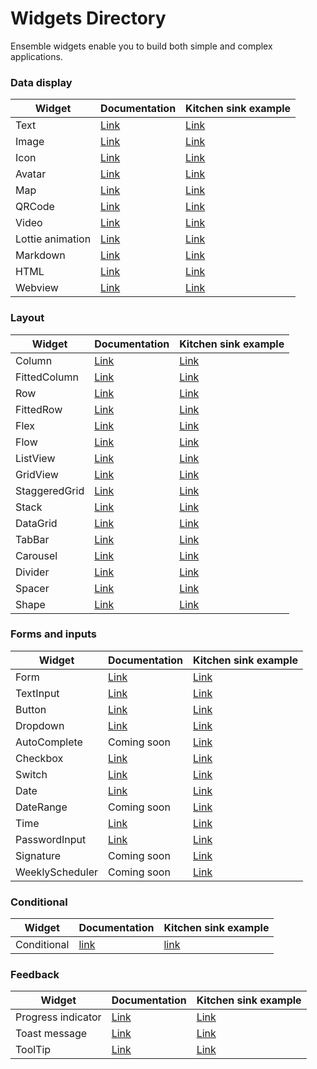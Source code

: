 # Widgets Directory

Ensemble widgets enable you to build both simple and complex applications.

### Data display

| Widget           | Documentation             | Kitchen sink example                                                                                                       |
| ---------------- | ------------------------- | -------------------------------------------------------------------------------------------------------------------------- |
| Text             | [Link](/widgets/text)     | [Link](https://studio.ensembleui.com/app/e24402cb-75e2-404c-866c-29e6c3dd7992/screen/c87f8b09-58e2-4c2f-99a1-cbbe9e25e9a5) |
| Image            | [Link](/widgets/Image)    | [Link](https://studio.ensembleui.com/app/e24402cb-75e2-404c-866c-29e6c3dd7992/screen/7c7a3ffe-68ef-4e99-b9d1-4b5cee166233) |
| Icon             | [Link](/widgets/Icon)     | [Link](https://studio.ensembleui.com/app/e24402cb-75e2-404c-866c-29e6c3dd7992/screen/e7c686f5-b8a2-4670-9e6e-8fdb0fea768e) |
| Avatar           | [Link](/widgets/avatar)   | [Link](https://studio.ensembleui.com/app/e24402cb-75e2-404c-866c-29e6c3dd7992/screen/kJ9eqI5BPL30IwjnEDdJ)                 |
| Map              | [Link](/widgets/Map)      | [Link](https://studio.ensembleui.com/app/e24402cb-75e2-404c-866c-29e6c3dd7992/screen/36e52d1a-39c5-4a6b-b064-2be6cfe3cf7b) |
| QRCode           | [Link](/widgets/qrcode)   | [Link](https://studio.ensembleui.com/app/e24402cb-75e2-404c-866c-29e6c3dd7992/screen/f4921ba2-9f3d-4c33-8848-4df29a5e7a4d) |
| Video            | [Link](/widgets/video)    | [Link](https://studio.ensembleui.com/app/e24402cb-75e2-404c-866c-29e6c3dd7992/screen/fce92bbb-af8e-403d-bf2d-c10926cc89a0) |
| Lottie animation | [Link](/widgets/lottie)   | [Link](https://studio.ensembleui.com/app/e24402cb-75e2-404c-866c-29e6c3dd7992/screen/576f3004-83e6-429d-b256-628d85e05f7f) |
| Markdown         | [Link](/widgets/markdown) | [Link](https://studio.ensembleui.com/app/e24402cb-75e2-404c-866c-29e6c3dd7992/screen/6b6d9c3d-359b-4768-99a5-3f087a64387c) |
| HTML             | [Link](/widgets/html)     | [Link](https://studio.ensembleui.com/app/e24402cb-75e2-404c-866c-29e6c3dd7992/screen/ZhTBody9YozadVvTlhW0)                 |
| Webview          | [Link](/widgets/webview)  | [Link](https://studio.ensembleui.com/app/e24402cb-75e2-404c-866c-29e6c3dd7992/screen/22c8d57d-a906-4d11-873d-161fd6c56c0a) |

### Layout

| Widget        | Documentation                     | Kitchen sink example                                                                                                       |
| ------------- | --------------------------------- | -------------------------------------------------------------------------------------------------------------------------- |
| Column        | [Link](/widgets/column)           | [Link](https://studio.ensembleui.com/app/e24402cb-75e2-404c-866c-29e6c3dd7992/screen/90a8e4df-5eab-4473-ba10-2ecffc9596b0) |
| FittedColumn  | [Link](/widgets/fitted-column)    | [Link](https://studio.ensembleui.com/app/e24402cb-75e2-404c-866c-29e6c3dd7992/screen/hRFxxoaBePQaLfmoBiIb)                 |
| Row           | [Link](/widgets/row)              | [Link](https://studio.ensembleui.com/app/e24402cb-75e2-404c-866c-29e6c3dd7992/screen/4bd0d453-c243-429d-a562-93cbc9db38e3) |
| FittedRow     | [Link](/widgets/fitted-row)       | [Link](https://studio.ensembleui.com/app/e24402cb-75e2-404c-866c-29e6c3dd7992/screen/fvSONumk7npuTDmIWwis)                 |
| Flex          | [Link](/widgets/flex)             | [Link](https://studio.ensembleui.com/app/e24402cb-75e2-404c-866c-29e6c3dd7992/screen/R3KgxV3UPWb4TjoiPI0U)                 |
| Flow          | [Link](/widgets/flow)             | [Link](https://studio.ensembleui.com/app/e24402cb-75e2-404c-866c-29e6c3dd7992/screen/3e901fb8-a0e8-4f52-979b-7f5f2547e650) |
| ListView      | [Link](/widgets/listview)         | [Link](https://studio.ensembleui.com/app/e24402cb-75e2-404c-866c-29e6c3dd7992/screen/w0Wmu9ZMP4csk7IELSx3)                 |
| GridView      | [Link](/widgets/gridview)         | [Link](https://studio.ensembleui.com/app/e24402cb-75e2-404c-866c-29e6c3dd7992/screen/DX5j2WVQFabmxD9FCD5h)                 |
| StaggeredGrid | [Link](/widgets/staggeredgrid.md) | [Link](https://studio.ensembleui.com/app/e24402cb-75e2-404c-866c-29e6c3dd7992/screen/a9iIs4wvgqDOhU4rN6GR)                 |
| Stack         | [Link](/widgets/stack)            | [Link](https://studio.ensembleui.com/app/e24402cb-75e2-404c-866c-29e6c3dd7992/screen/572ecf3b-b9f2-46f4-960f-ff438e5fa1dc) |
| DataGrid      | [Link](/widgets/data-grid)        | [Link](https://studio.ensembleui.com/app/e24402cb-75e2-404c-866c-29e6c3dd7992/screen/c5940e18-f2c1-4318-8e68-a678a6ae7247) |
| TabBar        | [Link](/widgets/tabbar)           | [Link](https://studio.ensembleui.com/app/e24402cb-75e2-404c-866c-29e6c3dd7992/screen/cebd491d-7d90-43f4-9f17-b8575de441ca) |
| Carousel      | [Link](/widgets/carousel)         | [Link](https://studio.ensembleui.com/app/e24402cb-75e2-404c-866c-29e6c3dd7992/screen/2e1d88b1-f281-4c2c-9bb1-bd18016d2b8c) |
| Divider       | [Link](/widgets/divider)          | [Link](https://studio.ensembleui.com/app/e24402cb-75e2-404c-866c-29e6c3dd7992/screen/4a893a2e-5bde-400c-b974-b25b497d31a5) |
| Spacer        | [Link](/widgets/spacer)           | [Link](https://studio.ensembleui.com/app/e24402cb-75e2-404c-866c-29e6c3dd7992/screen/1d7e42a9-5bbc-4b4b-9a02-8c102234ee05) |
| Shape         | [Link](/widgets/shape)            | [Link](https://studio.ensembleui.com/app/e24402cb-75e2-404c-866c-29e6c3dd7992/screen/Lg2nljyD46n2hiAUlBMP)                 |

### Forms and inputs

| Widget          | Documentation                  | Kitchen sink example                                                                                                       |
| --------------- | ------------------------------ | -------------------------------------------------------------------------------------------------------------------------- |
| Form            | [Link](/widgets/form)          | [Link](https://studio.ensembleui.com/app/e24402cb-75e2-404c-866c-29e6c3dd7992/screen/3107baf6-dfc3-42cd-b617-61c37b31f31e) |
| TextInput       | [Link](/widgets/textinput)     | [Link](https://studio.ensembleui.com/app/e24402cb-75e2-404c-866c-29e6c3dd7992/screen/abc081b1-bcb4-4db6-ae55-7987cb6c418e) |
| Button          | [Link](/widgets/button)        | [Link](https://studio.ensembleui.com/app/e24402cb-75e2-404c-866c-29e6c3dd7992/screen/09c1087b-f9ee-4a8c-9286-e0e881184c07) |
| Dropdown        | [Link](/widgets/dropdown)      | [Link](https://studio.ensembleui.com/app/e24402cb-75e2-404c-866c-29e6c3dd7992/screen/fb8d28a2-834e-40a9-8419-155272fb0191) |
| AutoComplete    | Coming soon                    | [Link](https://studio.ensembleui.com/app/e24402cb-75e2-404c-866c-29e6c3dd7992/screen/3tBTU9CUTu0IegpytNYa)                 |
| Checkbox        | [Link](/widgets/checkbox)      | [Link](https://studio.ensembleui.com/app/e24402cb-75e2-404c-866c-29e6c3dd7992/screen/21f43d9b-db21-40fe-9c2f-806267e6c412) |
| Switch          | [Link](/widgets/switch)        | [Link](https://studio.ensembleui.com/app/e24402cb-75e2-404c-866c-29e6c3dd7992/screen/3f4ba37a-0e6a-46a1-9b78-e4e04c84937d) |
| Date            | [Link](/widgets/date)          | [Link](https://studio.ensembleui.com/app/e24402cb-75e2-404c-866c-29e6c3dd7992/screen/e7zOy8oX5dxQU7kD5IO4)                 |
| DateRange       | Coming soon                    | [Link](https://studio.ensembleui.com/app/e24402cb-75e2-404c-866c-29e6c3dd7992/screen/b45c5576-ec22-4b04-832f-6dd7571dd20f) |
| Time            | [Link](/widgets/time)          | [Link](https://studio.ensembleui.com/app/e24402cb-75e2-404c-866c-29e6c3dd7992/screen/yNHLPObY1wWgCpg0sgoW)                 |
| PasswordInput   | [Link](/widgets/passwordinput) | [Link](https://studio.ensembleui.com/app/e24402cb-75e2-404c-866c-29e6c3dd7992/screen/218fa244-f0cd-4d17-91e6-7c099bbedede) |
| Signature       | Coming soon                    | [Link](https://studio.ensembleui.com/app/e24402cb-75e2-404c-866c-29e6c3dd7992/screen/70eb8a13-e7df-4778-b7e6-57df17b032a0) |
| WeeklyScheduler | Coming soon                    | [Link](https://studio.ensembleui.com/app/e24402cb-75e2-404c-866c-29e6c3dd7992/screen/244ce957-98ed-4db8-a5a7-ee587d6dfe0b) |

### Conditional

| Widget      | Documentation                | Kitchen sink example                                                                                                                                                                   |
| ----------- | ---------------------------- | -------------------------------------------------------------------------------------------------------------------------------------------------------------------------------------- |
| Conditional | [link](/widgets/conditional) | [link](https://studio.ensembleui.com/app/e24402cb-75e2-404c-866c-29e6c3dd7992/screen/XljPegGrdieyKjy16URC?propertyPanelEnabled=true&instantPreviewDisabled=false&editorV2Enabled=true) |

### Feedback

| Widget             | Documentation                      | Kitchen sink example                                                                                                       |
| ------------------ | ---------------------------------- | -------------------------------------------------------------------------------------------------------------------------- |
| Progress indicator | [Link](/widgets/progressindicator) | [Link](https://studio.ensembleui.com/app/e24402cb-75e2-404c-866c-29e6c3dd7992/screen/c2c248f2-a289-40d3-acd5-65a1a7f3c5a2) |
| Toast message      | [Link](/actions/show-toast)        | [Link](https://studio.ensembleui.com/app/e24402cb-75e2-404c-866c-29e6c3dd7992/screen/9a576805-019a-4bd3-953f-3c623fbfb905) |
| ToolTip            | [Link](/widgets/tooltip)           | [Link](https://studio.ensembleui.com/app/e24402cb-75e2-404c-866c-29e6c3dd7992/screen/zJv4JBOURECx4q0o9lFY)                 |
